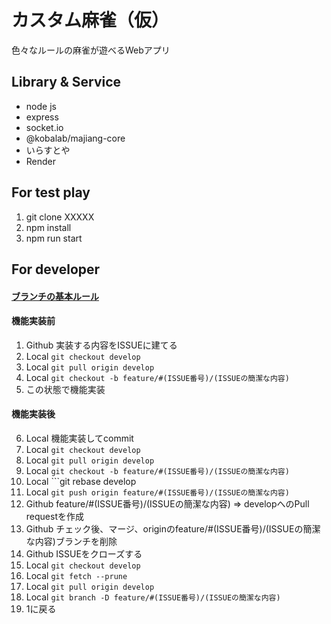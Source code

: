 # カスタム麻雀（仮）
色々なルールの麻雀が遊べるWebアプリ

## Library & Service
- node js
- express
- socket.io
- @kobalab/majiang-core
- いらすとや
- Render

## For test play
1. git clone XXXXX
2. npm install 
3. npm run start

## For developer
#### [ブランチの基本ルール](https://zenn.dev/kazunori_kimura/articles/e7b75e60316ded6480a6)
#### 機能実装前
1. Github 実装する内容をISSUEに建てる
2. Local ```git checkout develop```
3. Local ```git pull origin develop```
4. Local ```git checkout -b feature/#(ISSUE番号)/(ISSUEの簡潔な内容)```
5. この状態で機能実装
#### 機能実装後
6. Local 機能実装してcommit
7. Local ```git checkout develop```
8. Local ```git pull origin develop```
9. Local ```git checkout -b feature/#(ISSUE番号)/(ISSUEの簡潔な内容)```
10. Local ```git rebase develop
11. Local ```git push origin feature/#(ISSUE番号)/(ISSUEの簡潔な内容)```
12. Github feature/#(ISSUE番号)/(ISSUEの簡潔な内容) => developへのPull requestを作成
13. Github チェック後、マージ、originのfeature/#(ISSUE番号)/(ISSUEの簡潔な内容)ブランチを削除
14. Github ISSUEをクローズする
15. Local ```git checkout develop```
16. Local ```git fetch --prune```
17. Local ```git pull origin develop```
18. Local ```git branch -D feature/#(ISSUE番号)/(ISSUEの簡潔な内容)```
19. 1に戻る
